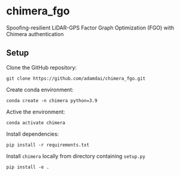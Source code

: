 # chimera_fgo

Spoofing-resilient LiDAR-GPS Factor Graph Optimization (FGO) with Chimera authentication

## Setup

Clone the GitHub repository:

    git clone https://github.com/adamdai/chimera_fgo.git

Create conda environment:

    conda create -n chimera python=3.9

Active the environment:
   
    conda activate chimera
    
Install dependencies:

    pip install -r requirements.txt
   
Install `chimera` locally from directory containing `setup.py`
   
    pip install -e .
